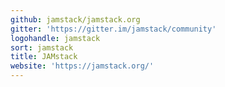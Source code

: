 ```yaml
---
github: jamstack/jamstack.org
gitter: 'https://gitter.im/jamstack/community'
logohandle: jamstack
sort: jamstack
title: JAMstack
website: 'https://jamstack.org/'
---
```

